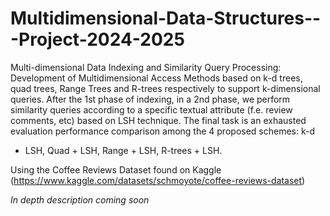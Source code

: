 # Multidimensional-Data-Structures---Project-2024-2025

Multi-dimensional Data Indexing and Similarity Query Processing:
Development of Multidimensional Access Methods based on k-d trees, quad trees, Range
Trees and R-trees respectively to support k-dimensional queries. 
After the 1st phase of indexing, in a 2nd phase, we perform similarity queries according to a specific textual
attribute (f.e. review comments, etc) based on LSH technique. The final task is an
exhausted evaluation performance comparison among the 4 proposed schemes: k-d
+ LSH, Quad + LSH, Range + LSH, R-trees + LSH.

Using the Coffee Reviews Dataset found on Kaggle (https://www.kaggle.com/datasets/schmoyote/coffee-reviews-dataset)

_In depth description coming soon_
